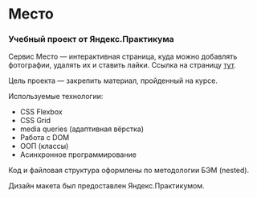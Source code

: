 # Место

### Учебный проект от Яндекс.Практикума

Сервис Место — интерактивная страница, куда можно добавлять фотографии, удалять их и ставить лайки.
Ссылка на страницу [тут](https://afreakanist.github.io/mesto/).

Цель проекта — закрепить материал, пройденный на курсе.

Используемые технологии:
  * CSS Flexbox
  * CSS Grid
  * media queries (адаптивная вёрстка)
  * Работа с DOM
  * ООП (классы)
  * Асинхронное программирование

Код и файловая структура оформлены по методологии БЭМ (nested).

Дизайн макета был предоставлен Яндекс.Практикумом.
